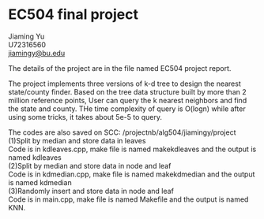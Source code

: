 # EC504 final project

Jiaming Yu  
U72316560  
jiamingy@bu.edu  


The details of the project are in the file named EC504 project report.  

The project implements three versions of k-d tree to design the nearest state/county finder. Based on the tree data structure built by more than 2 million reference points, User can query the k nearest neighbors and find the state and county. THe time complexity of query is O(logn) while after using some tricks, it takes about 5e-5 to query.  

The codes are also saved on SCC:  /projectnb/alg504/jiamingy/project   
(1)Split by median and store data in leaves  
Code is in kdleaves.cpp, make file is named makekdleaves and the output is named kdleaves  
(2)Split by median and store data in node and leaf  
Code is in kdmedian.cpp, make file is named makekdmedian and the output is named kdmedian  
(3)Randomly insert and store data in node and leaf  
Code is in main.cpp, make file is named Makefile and the output is named KNN.  
 
